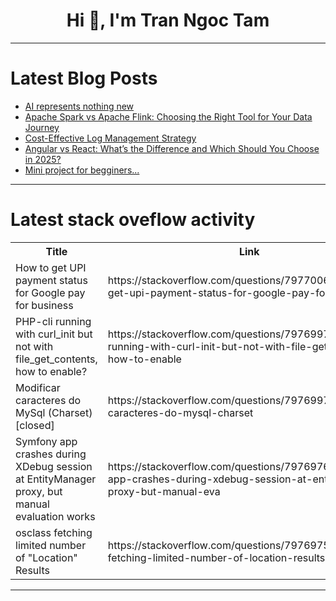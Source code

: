 <h1 align="center">Hi 👋, I'm Tran Ngoc Tam</h1>

---

# Latest Blog Posts 
<!-- BLOG-POST-LIST:START -->
- [AI represents nothing new](https://dev.to/winstonpuckett/ai-represents-nothing-new-2lb0)
- [Apache Spark vs Apache Flink: Choosing the Right Tool for Your Data Journey](https://dev.to/sabaristacksurge/apache-spark-vs-apache-flink-choosing-the-right-tool-for-your-data-journey-h7e)
- [Cost-Effective Log Management Strategy](https://dev.to/gu1lh3rm3_x/cost-effective-log-management-strategy-2co2)
- [Angular vs React: What’s the Difference and Which Should You Choose in 2025?](https://dev.to/rohit_singh_ee84e64941db7/angular-vs-react-whats-the-difference-and-which-should-you-choose-in-2025-43c2)
- [Mini project for begginers...](https://dev.to/koshintech/exam-grades-for-begginers-374l)
<!-- BLOG-POST-LIST:END -->

---

# Latest stack oveflow activity
<table>
  <tr><th>Title</th><th>Link</th></tr>
  <!-- STACKOVERFLOW:START --><tr><td>How to get UPI payment status for Google pay for business</td><td>https://stackoverflow.com/questions/79770069/how-to-get-upi-payment-status-for-google-pay-for-business</td></tr><tr><td>PHP-cli running with curl_init but not with file_get_contents, how to enable?</td><td>https://stackoverflow.com/questions/79769978/php-cli-running-with-curl-init-but-not-with-file-get-contents-how-to-enable</td></tr><tr><td>Modificar caracteres do MySql &lpar;Charset&rpar; [closed]</td><td>https://stackoverflow.com/questions/79769974/modificar-caracteres-do-mysql-charset</td></tr><tr><td>Symfony app crashes during XDebug session at EntityManager proxy, but manual evaluation works</td><td>https://stackoverflow.com/questions/79769765/symfony-app-crashes-during-xdebug-session-at-entitymanager-proxy-but-manual-eva</td></tr><tr><td>osclass fetching limited number of &quot;Location&quot; Results</td><td>https://stackoverflow.com/questions/79769752/osclass-fetching-limited-number-of-location-results</td></tr><!-- STACKOVERFLOW:END -->
</table>

---


